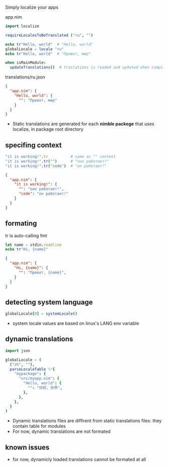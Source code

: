 Simply localize your apps

app.nim
```nim
import localize

requireLocalesToBeTranslated ("ru", "")

echo tr"Hello, world"  # "Hello, world"
globalLocale = locale "ru"
echo tr"Hello, world"  # "Привет, мир"

when isMainModule:
  updateTranslations()  # traslations is readed and updated when compiling
```

translations/ru.json
```json
{
  "app.nim": {
    "Hello, world": {
      "": "Привет, мир"
    }
  }
}
```
* Static translations are generated for each **nimble packege** that uses localize, in package root directory

## specifing context
```nim
"it is working!".tr          # same as "" context
"it is working!".tr("")      # "оно работает!"
"it is working!".tr("code")  # "он работает!"
```

```json
{
  "app.nim": {
    "it is working!": {
      "": "оно работает!",
      "code": "он работает!"
    }
  }
}
```

## formating
tr is auto-calling fmt 
```nim
let name = stdin.readline
echo tr"Hi, {name}"
```

```json
{
  "app.nim": {
    "Hi, {name}": {
      "": "Привет, {name}",
    }
  }
}
```

## detecting system language
```nim
globalLocale[0] = systemLocale()
```
* system locale values are based on linux's LANG env variable

## dynamic translations
```nim
import json

globalLocale = (
  ("zh", ""),
  parseLocaleTable %*{
    "mypackage": {
      "src/myapp.nim": {
        "Hello, world": {
          "": "你好，世界",
        },
      },
    },
  }
)
```
* Dynamic translations files are diffirent from static translations files: they contain table for modules  
* For now, dynamic translations are not formated

## known issues
* for now, dynamicly loaded translations cannot be formated at all
